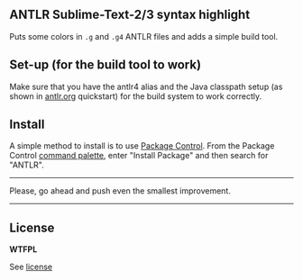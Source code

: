 ANTLR Sublime-Text-2/3 syntax highlight
---------------

Puts some colors in `.g` and `.g4` ANTLR files and adds a simple build tool.

## Set-up (for the build tool to work)

Make sure that you have the antlr4 alias and the
Java classpath setup (as shown in [antlr.org](http://www.antlr.org/) quickstart)
for the build system to work correctly.

## Install

A simple method to install is to use [Package Control](https://packagecontrol.io/). From the Package Control [command palette](https://packagecontrol.io/docs/usage), enter "Install Package" and then search for "ANTLR".


---

Please, go ahead and push even the smallest improvement.

---
## License

**WTFPL**

See [license](http://www.wtfpl.net/txt/copying/)
